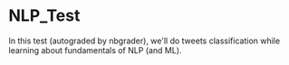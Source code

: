 # NLP_Test
In this test (autograded by nbgrader), we'll do tweets classification while learning about fundamentals of NLP (and ML).
